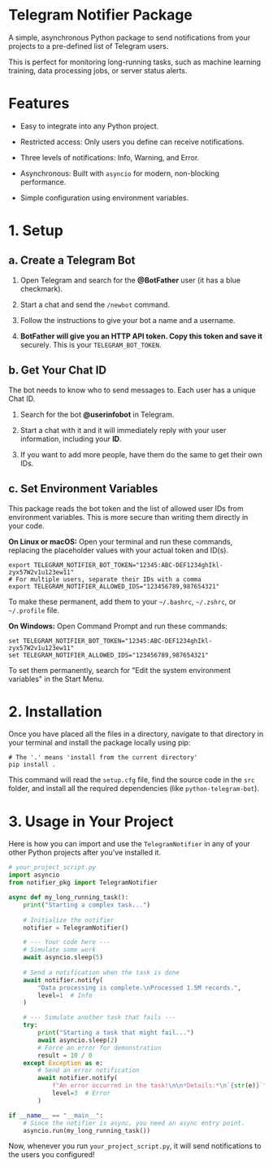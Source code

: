 # Telegram Notifier Package
A simple, asynchronous Python package to send notifications from your projects to a pre-defined list of Telegram users.

This is perfect for monitoring long-running tasks, such as machine learning training, data processing jobs, or server status alerts.

# Features
- Easy to integrate into any Python project.

- Restricted access: Only users you define can receive notifications.

- Three levels of notifications: Info, Warning, and Error.

- Asynchronous: Built with `asyncio` for modern, non-blocking performance.

- Simple configuration using environment variables.

# 1. Setup
## a. Create a Telegram Bot
1. Open Telegram and search for the **@BotFather** user (it has a blue checkmark).

2. Start a chat and send the `/newbot` command.

3. Follow the instructions to give your bot a name and a username.

4. **BotFather will give you an HTTP API token. Copy this token and save it** securely. This is your `TELEGRAM_BOT_TOKEN`.

## b. Get Your Chat ID
The bot needs to know who to send messages to. Each user has a unique Chat ID.

1. Search for the bot **@userinfobot** in Telegram.

2. Start a chat with it and it will immediately reply with your user information, including your **ID**.

3. If you want to add more people, have them do the same to get their own IDs.

## c. Set Environment Variables
This package reads the bot token and the list of allowed user IDs from environment variables. This is more secure than writing them directly in your code.

**On Linux or macOS:**
Open your terminal and run these commands, replacing the placeholder values with your actual token and ID(s).

```shell
export TELEGRAM_NOTIFIER_BOT_TOKEN="12345:ABC-DEF1234ghIkl-zyx57W2v1u123ew11"
# For multiple users, separate their IDs with a comma
export TELEGRAM_NOTIFIER_ALLOWED_IDS="123456789,987654321"
```

To make these permanent, add them to your `~/.bashrc`, `~/.zshrc`, or `~/.profile` file.

**On Windows:**
Open Command Prompt and run these commands:

```shell
set TELEGRAM_NOTIFIER_BOT_TOKEN="12345:ABC-DEF1234ghIkl-zyx57W2v1u123ew11"
set TELEGRAM_NOTIFIER_ALLOWED_IDS="123456789,987654321"
```

To set them permanently, search for "Edit the system environment variables" in the Start Menu.

# 2. Installation
Once you have placed all the files in a directory, navigate to that directory in your terminal and install the package locally using pip:

```shell
# The '.' means 'install from the current directory'
pip install .
```

This command will read the `setup.cfg` file, find the source code in the `src` folder, and install all the required dependencies (like `python-telegram-bot`).

# 3. Usage in Your Project
Here is how you can import and use the `TelegramNotifier` in any of your other Python projects after you've installed it.

```python
# your_project_script.py
import asyncio
from notifier_pkg import TelegramNotifier

async def my_long_running_task():
    print("Starting a complex task...")
    
    # Initialize the notifier
    notifier = TelegramNotifier()

    # --- Your code here ---
    # Simulate some work
    await asyncio.sleep(5) 
    
    # Send a notification when the task is done
    await notifier.notify(
        "Data processing is complete.\nProcessed 1.5M records.",
        level=1  # Info
    )

    # --- Simulate another task that fails ---
    try:
        print("Starting a task that might fail...")
        await asyncio.sleep(2)
        # Force an error for demonstration
        result = 10 / 0
    except Exception as e:
        # Send an error notification
        await notifier.notify(
            f"An error occurred in the task!\n\n*Details:*\n`{str(e)}`",
            level=3  # Error
        )

if __name__ == "__main__":
    # Since the notifier is async, you need an async entry point.
    asyncio.run(my_long_running_task())
```


Now, whenever you run `your_project_script.py`, it will send notifications to the users you configured!